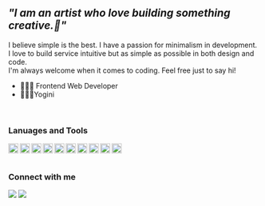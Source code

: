 ## _"I am an artist who love building something creative.🎨"_
I believe simple is the best. I have a passion for minimalism in development.<br>
I love to build service intuitive but as simple as possible in both design and code.<br>
I'm always welcome when it comes to coding. Feel free just to say hi!

- 👩🏻‍💻 Frontend Web Developer
- 🧘🏻‍♀️Yogini

<br />

### Lanuages and Tools
<img align="left" height="20" width="20" src="https://cdn.jsdelivr.net/npm/simple-icons@v3/icons/html5.svg" />
<img align="left" height="20" width="20" src="https://cdn.jsdelivr.net/npm/simple-icons@v3/icons/css3.svg" />
<img align="left" height="20" width="20" src="https://cdn.jsdelivr.net/npm/simple-icons@v3/icons/sass.svg" />
<img align="left" height="20" width="20" src="https://cdn.jsdelivr.net/npm/simple-icons@v3/icons/javascript.svg" />
<img align="left" height="20" width="20" src="https://cdn.jsdelivr.net/npm/simple-icons@v3/icons/react.svg" />
<img align="left" height="20" width="20" src="https://cdn.jsdelivr.net/npm/simple-icons@v3/icons/redux.svg" />
<img align="left" height="20" width="20" src="https://cdn.jsdelivr.net/npm/simple-icons@v3/icons/gatsby.svg" />
<img align="left" height="20" width="20" src="https://cdn.jsdelivr.net/npm/simple-icons@v3/icons/typescript.svg" />
<img align="left" height="20" width="20" src="https://cdn.jsdelivr.net/npm/simple-icons@v3/icons/git.svg" />
<img align="left" height="20" width="20" src="https://cdn.jsdelivr.net/npm/simple-icons@v3/icons/github.svg" />

<br />
<br />

### Connect with me
[<img src="https://img.shields.io/badge/instagram-%2312100E.svg?&style=for-the-badge&logo=instagram&logoColor=white" />][instagram]
[<img src="https://img.shields.io/badge/linkedin-%2312100E.svg?&style=for-the-badge&logo=linkedin&logoColor=white" />][linkedin]

[instagram]:https://www.instagram.com/suyeon___kang/
[linkedin]: https://www.linkedin.com/in/suyeon-kang-0387331aa/
